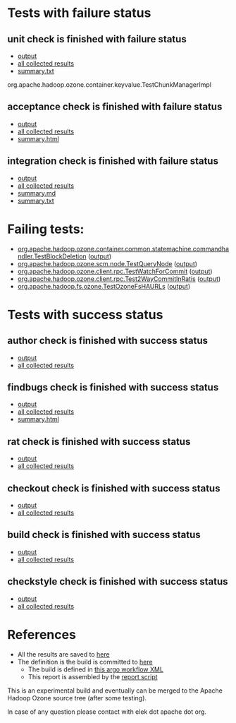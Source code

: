 # Tests with failure status

## unit check is finished with failure status

   * [output](https://raw.githubusercontent.com/elek/ozone-ci-q4/master/pr/pr-hdds-2250-79kh4/unit/output.log)
   * [all collected results](https://github.com/elek/ozone-ci-q4/tree/master/pr/pr-hdds-2250-79kh4/unit)
   * [summary.txt](https://github.com/elek/ozone-ci-q4/tree/master/pr/pr-hdds-2250-79kh4/unit/summary.txt)

org.apache.hadoop.ozone.container.keyvalue.TestChunkManagerImpl

## acceptance check is finished with failure status

   * [output](https://raw.githubusercontent.com/elek/ozone-ci-q4/master/pr/pr-hdds-2250-79kh4/acceptance/output.log)
   * [all collected results](https://github.com/elek/ozone-ci-q4/tree/master/pr/pr-hdds-2250-79kh4/acceptance)
   * [summary.html](https://elek.github.io/ozone-ci-q4/pr/pr-hdds-2250-79kh4/acceptance/summary.html)


## integration check is finished with failure status

   * [output](https://raw.githubusercontent.com/elek/ozone-ci-q4/master/pr/pr-hdds-2250-79kh4/integration/output.log)
   * [all collected results](https://github.com/elek/ozone-ci-q4/tree/master/pr/pr-hdds-2250-79kh4/integration)
   * [summary.md](https://github.com/elek/ozone-ci-q4/tree/master/pr/pr-hdds-2250-79kh4/integration/summary.md)
   * [summary.txt](https://github.com/elek/ozone-ci-q4/tree/master/pr/pr-hdds-2250-79kh4/integration/summary.txt)

# Failing tests: 

 * [org.apache.hadoop.ozone.container.common.statemachine.commandhandler.TestBlockDeletion](hadoop-ozone/integration-test/org.apache.hadoop.ozone.container.common.statemachine.commandhandler.TestBlockDeletion.txt) ([output](hadoop-ozone/integration-test/org.apache.hadoop.ozone.container.common.statemachine.commandhandler.TestBlockDeletion-output.txt))
 * [org.apache.hadoop.ozone.scm.node.TestQueryNode](hadoop-ozone/integration-test/org.apache.hadoop.ozone.scm.node.TestQueryNode.txt) ([output](hadoop-ozone/integration-test/org.apache.hadoop.ozone.scm.node.TestQueryNode-output.txt))
 * [org.apache.hadoop.ozone.client.rpc.TestWatchForCommit](hadoop-ozone/integration-test/org.apache.hadoop.ozone.client.rpc.TestWatchForCommit.txt) ([output](hadoop-ozone/integration-test/org.apache.hadoop.ozone.client.rpc.TestWatchForCommit-output.txt))
 * [org.apache.hadoop.ozone.client.rpc.Test2WayCommitInRatis](hadoop-ozone/integration-test/org.apache.hadoop.ozone.client.rpc.Test2WayCommitInRatis.txt) ([output](hadoop-ozone/integration-test/org.apache.hadoop.ozone.client.rpc.Test2WayCommitInRatis-output.txt))
 * [org.apache.hadoop.fs.ozone.TestOzoneFsHAURLs](hadoop-ozone/ozonefs/org.apache.hadoop.fs.ozone.TestOzoneFsHAURLs.txt) ([output](hadoop-ozone/ozonefs/org.apache.hadoop.fs.ozone.TestOzoneFsHAURLs-output.txt))


# Tests with success status

## author check is finished with success status

   * [output](https://raw.githubusercontent.com/elek/ozone-ci-q4/master/pr/pr-hdds-2250-79kh4/author/output.log)
   * [all collected results](https://github.com/elek/ozone-ci-q4/tree/master/pr/pr-hdds-2250-79kh4/author)


## findbugs check is finished with success status

   * [output](https://raw.githubusercontent.com/elek/ozone-ci-q4/master/pr/pr-hdds-2250-79kh4/findbugs/output.log)
   * [all collected results](https://github.com/elek/ozone-ci-q4/tree/master/pr/pr-hdds-2250-79kh4/findbugs)
   * [summary.html](https://elek.github.io/ozone-ci-q4/pr/pr-hdds-2250-79kh4/findbugs/summary.html)


## rat check is finished with success status

   * [output](https://raw.githubusercontent.com/elek/ozone-ci-q4/master/pr/pr-hdds-2250-79kh4/rat/output.log)
   * [all collected results](https://github.com/elek/ozone-ci-q4/tree/master/pr/pr-hdds-2250-79kh4/rat)


## checkout check is finished with success status

   * [output](https://raw.githubusercontent.com/elek/ozone-ci-q4/master/pr/pr-hdds-2250-79kh4/checkout/output.log)
   * [all collected results](https://github.com/elek/ozone-ci-q4/tree/master/pr/pr-hdds-2250-79kh4/checkout)


## build check is finished with success status

   * [output](https://raw.githubusercontent.com/elek/ozone-ci-q4/master/pr/pr-hdds-2250-79kh4/build/output.log)
   * [all collected results](https://github.com/elek/ozone-ci-q4/tree/master/pr/pr-hdds-2250-79kh4/build)


## checkstyle check is finished with success status

   * [output](https://raw.githubusercontent.com/elek/ozone-ci-q4/master/pr/pr-hdds-2250-79kh4/checkstyle/output.log)
   * [all collected results](https://github.com/elek/ozone-ci-q4/tree/master/pr/pr-hdds-2250-79kh4/checkstyle)




# References

 * All the results are saved to [here](https://github.com/elek/ozone-ci-q4/tree/master/pr/pr-hdds-2250-79kh4/)
 * The definition is the build is committed to [here](https://github.com/elek/argo-ozone)
    * The build is defined in [this argo workflow XML](https://github.com/elek/argo-ozone/blob/master/ozone-build.yaml)
    * This report is assembled by the [report script](https://github.com/elek/argo-ozone/blob/master/scripts/report.sh)

This is an experimental build and eventually can be merged to the Apache Hadoop Ozone source tree (after some testing).

In case of any question please contact with elek dot apache dot org.
